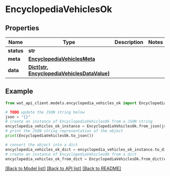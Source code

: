 # EncyclopediaVehiclesOk


## Properties

Name | Type | Description | Notes
------------ | ------------- | ------------- | -------------
**status** | **str** |  | 
**meta** | [**EncyclopediaVehiclesMeta**](EncyclopediaVehiclesMeta.md) |  | 
**data** | [**Dict[str, EncyclopediaVehiclesDataValue]**](EncyclopediaVehiclesDataValue.md) |  | 

## Example

```python
from wot_api_client.models.encyclopedia_vehicles_ok import EncyclopediaVehiclesOk

# TODO update the JSON string below
json = "{}"
# create an instance of EncyclopediaVehiclesOk from a JSON string
encyclopedia_vehicles_ok_instance = EncyclopediaVehiclesOk.from_json(json)
# print the JSON string representation of the object
print(EncyclopediaVehiclesOk.to_json())

# convert the object into a dict
encyclopedia_vehicles_ok_dict = encyclopedia_vehicles_ok_instance.to_dict()
# create an instance of EncyclopediaVehiclesOk from a dict
encyclopedia_vehicles_ok_from_dict = EncyclopediaVehiclesOk.from_dict(encyclopedia_vehicles_ok_dict)
```
[[Back to Model list]](../README.md#documentation-for-models) [[Back to API list]](../README.md#documentation-for-api-endpoints) [[Back to README]](../README.md)


